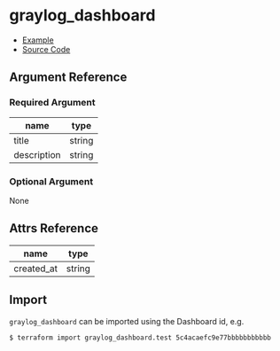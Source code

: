 # graylog_dashboard

* [Example](../../examples/v0.12/dashboard.tf)
* [Source Code](../../graylog/resource/dashboard/resource.go)

## Argument Reference

### Required Argument

name | type
--- | ---
title | string
description | string

### Optional Argument

None

## Attrs Reference

name | type
--- | ---
created_at | string

## Import

`graylog_dashboard` can be imported using the Dashboard id, e.g.

```console
$ terraform import graylog_dashboard.test 5c4acaefc9e77bbbbbbbbbbb
```
